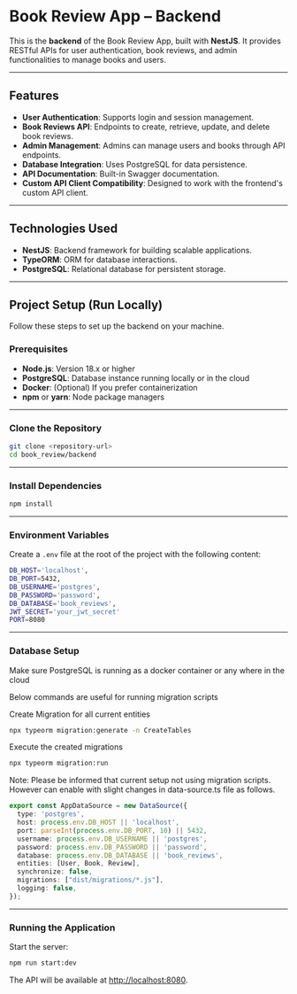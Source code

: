 
# Book Review App – Backend

This is the **backend** of the Book Review App, built with **NestJS**. It provides RESTful APIs for user authentication, book reviews, and admin functionalities to manage books and users.

---

## Features

- **User Authentication**: Supports login and session management.
- **Book Reviews API**: Endpoints to create, retrieve, update, and delete book reviews.
- **Admin Management**: Admins can manage users and books through API endpoints.
- **Database Integration**: Uses PostgreSQL for data persistence.
- **API Documentation**: Built-in Swagger documentation.
- **Custom API Client Compatibility**: Designed to work with the frontend's custom API client.

---

## Technologies Used

- **NestJS**: Backend framework for building scalable applications.
- **TypeORM**: ORM for database interactions.
- **PostgreSQL**: Relational database for persistent storage.
---

## Project Setup (Run Locally)

Follow these steps to set up the backend on your machine.

### Prerequisites

- **Node.js**: Version 18.x or higher
- **PostgreSQL**: Database instance running locally or in the cloud
- **Docker**: (Optional) If you prefer containerization
- **npm** or **yarn**: Node package managers

---

### Clone the Repository

```bash
git clone <repository-url>
cd book_review/backend
```

---

### Install Dependencies

```bash
npm install
```

---

### Environment Variables

Create a `.env` file at the root of the project with the following content:

```bash
DB_HOST='localhost',
DB_PORT=5432,
DB_USERNAME='postgres',
DB_PASSWORD='password',
DB_DATABASE='book_reviews',
JWT_SECRET='your_jwt_secret'
PORT=8080
```

---

### Database Setup

Make sure PostgreSQL is running as a docker container or any where in the cloud

Below commands are useful for running migration scripts

Create Migration for all current entities
```bash
npx typeorm migration:generate -n CreateTables
```

Execute the created migrations

```bash
npx typeorm migration:run
```

Note: Please be informed that current setup not using migration scripts. 
However can enable with slight changes in data-source.ts file as follows.

```ts
export const AppDataSource = new DataSource({
  type: 'postgres',
  host: process.env.DB_HOST || 'localhost',
  port: parseInt(process.env.DB_PORT, 10) || 5432,
  username: process.env.DB_USERNAME || 'postgres',
  password: process.env.DB_PASSWORD || 'password',
  database: process.env.DB_DATABASE || 'book_reviews',
  entities: [User, Book, Review],
  synchronize: false, 
  migrations: ["dist/migrations/*.js"],
  logging: false,
});
```

---

### Running the Application

Start the server:

```bash
npm run start:dev
```

The API will be available at [http://localhost:8080](http://localhost:8080).

